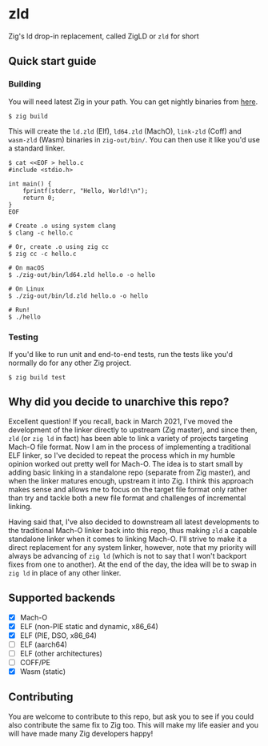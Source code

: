# zld

Zig's ld drop-in replacement, called ZigLD or `zld` for short

## Quick start guide

### Building

You will need latest Zig in your path. You can get nightly binaries from [here](https://ziglang.org/download/).

```
$ zig build
```

This will create the `ld.zld` (Elf), `ld64.zld` (MachO), `link-zld` (Coff) and `wasm-zld` (Wasm) binaries in `zig-out/bin/`.
You can then use it like you'd use a standard linker.

```
$ cat <<EOF > hello.c
#include <stdio.h>

int main() {
    fprintf(stderr, "Hello, World!\n");
    return 0;
}
EOF

# Create .o using system clang
$ clang -c hello.c

# Or, create .o using zig cc
$ zig cc -c hello.c

# On macOS
$ ./zig-out/bin/ld64.zld hello.o -o hello

# On Linux
$ ./zig-out/bin/ld.zld hello.o -o hello

# Run!
$ ./hello
```

### Testing

If you'd like to run unit and end-to-end tests, run the tests like you'd normally do for any other Zig project.

```
$ zig build test
```

## Why did you decide to unarchive this repo?

Excellent question! If you recall, back in March 2021, I've moved the development of the linker directly
to upstream (Zig master), and since then, `zld` (or `zig ld` in fact) has been able to link a variety
of projects targeting Mach-O file format. Now I am in the process of implementing a traditional ELF linker,
so I've decided to repeat the process which in my humble opinion worked out pretty well for Mach-O. The idea
is to start small by adding basic linking in a standalone repo (separate from Zig master), and when the linker 
matures enough, upstream it into Zig. I think this approach makes sense and allows me to focus on the target
file format only rather than try and tackle both a new file format and challenges of incremental linking.

Having said that, I've also decided to downstream all latest developments to the traditional Mach-O linker
back into this repo, thus making `zld` a capable standalone linker when it comes to linking Mach-O. I'll strive
to make it a direct replacement for any system linker, however, note that my priority will always be advancing
of `zig ld` (which is not to say that I won't backport fixes from one to another). At the end of the day, the idea
will be to swap in `zig ld` in place of any other linker.

## Supported backends

- [x] Mach-O
- [x] ELF (non-PIE static and dynamic, x86_64)
- [x] ELF (PIE, DSO, x86_64)
- [ ] ELF (aarch64)
- [ ] ELF (other architectures)
- [ ] COFF/PE
- [x] Wasm (static)

## Contributing

You are welcome to contribute to this repo, but ask you to see if you could also contribute the same fix
to Zig too. This will make my life easier and you will have made many Zig developers happy!
